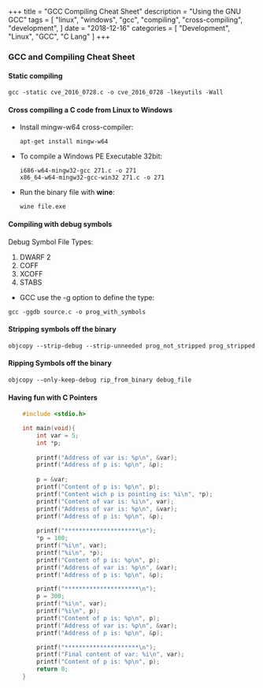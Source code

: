 +++
title = "GCC Compiling Cheat Sheet"
description = "Using the GNU GCC"
tags = [
    "linux",
    "windows",
    "gcc",
    "compiling",
    "cross-compiling",
    "development",
]
date = "2018-12-16"
categories = [
    "Development",
    "Linux",
    "GCC",
    "C Lang"
]
+++

### GCC and Compiling Cheat Sheet

#### Static compiling
```
gcc -static cve_2016_0728.c -o cve_2016_0728 -lkeyutils -Wall
```

#### Cross compiling a C code from Linux to Windows
* Install mingw-w64 cross-compiler:
    ```
    apt-get install mingw-w64
    ```

* To compile a Windows PE Executable 32bit:
    ```
    i686-w64-mingw32-gcc 271.c -o 271
    x86_64-w64-mingw32-gcc-win32 271.c -o 271
    ```

* Run the binary file with **wine**:
    ```
    wine file.exe
    ```

#### Compiling with debug symbols
Debug Symbol File Types:
1. DWARF 2
2. COFF
3. XCOFF
4. STABS

* GCC use the -g option to define the type:
```
gcc -ggdb source.c -o prog_with_symbols
```

#### Stripping symbols off the binary
```
objcopy --strip-debug --strip-unneeded prog_not_stripped prog_stripped
```

#### Ripping Symbols off the binary
```
objcopy --only-keep-debug rip_from_binary debug_file
```

#### Having fun with C Pointers
```C
    #include <stdio.h>

    int main(void){
        int var = 5;
        int *p;
        
        printf("Address of var is: %p\n", &var);
        printf("Address of p is: %p\n", &p);
        
        p = &var;
        printf("Content of p is: %p\n", p);
        printf("Content wich p is pointing is: %i\n", *p);
        printf("Content of var is: %i\n", var);
        printf("Address of var is: %p\n", &var);
        printf("Address of p is: %p\n", &p);
        
        printf("*********************\n");
        *p = 100;    
        printf("%i\n", var);
        printf("%i\n", *p);
        printf("Content of p is: %p\n", p);
        printf("Address of var is: %p\n", &var);
        printf("Address of p is: %p\n", &p); 

        printf("*********************\n");
        p = 300;    
        printf("%i\n", var);
        printf("%i\n", p);
        printf("Content of p is: %p\n", p);
        printf("Address of var is: %p\n", &var);
        printf("Address of p is: %p\n", &p);

        printf("*********************\n");
        printf("Final content of var: %i\n", var);
        printf("Content of p is: %p\n", p);
        return 0;
    }
```